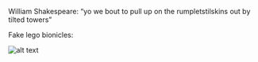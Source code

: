 William Shakespeare: “yo we bout to pull up on the rumpletstilskins out by tilted towers”

Fake lego bionicles:






![alt text](https://i.ibb.co/mDh9k22/download.png)

